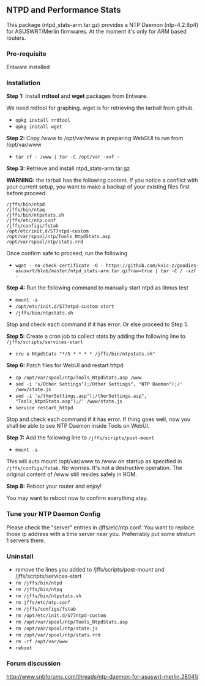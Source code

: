 ## NTPD and Performance Stats

This package (ntpd_stats-arm.tar.gz) provides a NTP Daemon (ntp-4.2.8p4) for ASUSWRT/Merlin firmwares. At the moment it's only for ARM based routers.

### Pre-requisite

Entware installed

### Installation

**Step 1:** Install **rrdtool** and **wget** packages from Entware. 

We need rrdtool for graphing. wget is for retrieving the tarball from github.

* `opkg install rrdtool`
* `opkg install wget`

**Step 2:** Copy /www to /opt/var/www in preparing WebGUI to run from /opt/var/www
* `tar cf - /www | tar -C /opt/var -xvf -`

**Step 3:** Retrieve and install ntpd_stats-arm.tar.gz 

**WARNING:** the tarball has the following content. If you notice a conflict with your current setup, you want to make a backup of your existing files first before proceed. 
```
/jffs/bin/ntpd
/jffs/bin/ntpq
/jffs/bin/ntpstats.sh
/jffs/etc/ntp.conf
/jffs/configs/fstab
/opt/etc/init.d/S77ntpd-custom
/opt/var/spool/ntp/Tools_NtpdStats.asp
/opt/var/spool/ntp/stats.rrd
```
Once confirm safe to proceed, run the following

* `wget --no-check-certificate -O - https://github.com/kvic-z/goodies-asuswrt/blob/master/ntpd_stats-arm.tar.gz?raw=true | tar -C / -xzf -`

**Step 4:** Run the following command to manually start ntpd as litmus test

* `mount -a`
* `/opt/etc/init.d/S77ntpd-custom start`
* `/jffs/bin/ntpstats.sh`

Stop and check each command if it has error. Or else proceed to Step 5.

**Step 5:** Create a cron job to collect stats by adding the following line to `/jffs/scripts/services-start`

* `cru a NtpdStats "*/5 * * * * /jffs/bin/ntpstats.sh"`

**Step 6:** Patch files for WebUI and restart httpd
* `cp /opt/var/spool/ntp/Tools_NtpdStats.asp /www`
* `sed -i 's/Other Settings");/Other Settings", "NTP Daemon");/' /www/state.js`
* `sed -i 's/therSettings.asp");/therSettings.asp", "Tools_NtpdStats.asp");/' /www/state.js`
* `service restart_httpd`

Stop and check each command if it has error. If thing goes well, now you shall be able to see NTP Daemon inside Tools on WebUI.

**Step 7:** Add the following line to `/jffs/scripts/post-mount`

* `mount -a`

This will auto mount /opt/var/www to /www on startup as specified in `/jffs/configs/fstab`. No worries. It's not a destructive operation. The original content of /www still resides safely in ROM.

**Step 8:** Reboot your router and enjoy!

You may want to reboot now to confirm everything stay.

### Tune your NTP Daemon Config

Please check the "server" entries in /jffs/etc/ntp.conf. You want to replace those ip address with a time server near you. Preferrably put some stratum 1 servers there.

### Uninstall
* remove the lines you added to /jffs/scripts/post-mount and /jffs/scripts/services-start
* `rm /jffs/bin/ntpd`
* `rm /jffs/bin/ntpq`
* `rm /jffs/bin/ntpstats.sh`
* `rm jffs/etc/ntp.conf`
* `rm /jffs/configs/fstab`
* `rm /opt/etc/init.d/S77ntpd-custom`
* `rm /opt/var/spool/ntp/Tools_NtpdStats.asp`
* `rm /opt/var/spool/ntp/state.js`
* `rm /opt/var/spool/ntp/stats.rrd`
* `rm -rf /opt/var/www`
* `reboot`

### Forum discussion

http://www.snbforums.com/threads/ntp-daemon-for-asuswrt-merlin.28041/
